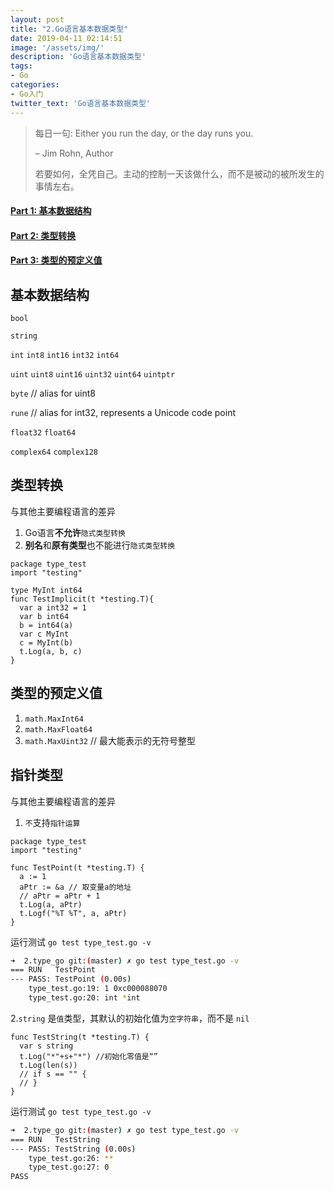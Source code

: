 ```yaml
---
layout: post
title: "2.Go语言基本数据类型"
date: 2019-04-11 02:14:51
image: '/assets/img/'
description: 'Go语言基本数据类型'
tags:
- Go
categories:
- Go入门
twitter_text: 'Go语言基本数据类型'
---
```


> 每日一句: Either you run the day, or the day runs you.
>
> – Jim Rohn, Author
>
> 若要如何，全凭自己。主动的控制一天该做什么，而不是被动的被所发生的事情左右。

#### [Part 1: 基本数据结构](#part1)

#### [Part 2: 类型转换](#part2)

#### [Part 3: 类型的预定义值](#part3)  

## <a name="part1"></a>基本数据结构

`bool`

`string`

`int` `int8` `int16` `int32` `int64`

`uint` `uint8` `uint16` `uint32` `uint64` `uintptr`

`byte` // alias for uint8

`rune` // alias for int32, represents a Unicode code point

`float32` `float64`

`complex64` `complex128`

## <a name="part2"></a>类型转换

与其他主要编程语言的差异

1. Go语言**不允许**`隐式类型转换`
2. **别名**和**原有类型**也不能进行`隐式类型转换`

```golang
package type_test
import "testing"

type MyInt int64
func TestImplicit(t *testing.T){
  var a int32 = 1
  var b int64
  b = int64(a)
  var c MyInt
  c = MyInt(b)
  t.Log(a, b, c)
}
```

## <a name="part3"></a>类型的预定义值

1. `math.MaxInt64`
2. `math.MaxFloat64`
3. `math.MaxUint32` // 最大能表示的无符号整型

## <a name="part4"></a>指针类型

与其他主要编程语言的差异

1. `不`支持`指针运算`

```golang
package type_test
import "testing"

func TestPoint(t *testing.T) {
  a := 1
  aPtr := &a // 取变量a的地址
  // aPtr = aPtr + 1
  t.Log(a, aPtr)
  t.Logf("%T %T", a, aPtr)
}
```

运行测试 `go test type_test.go -v`

```bash
➜  2.type_go git:(master) ✗ go test type_test.go -v
=== RUN   TestPoint
--- PASS: TestPoint (0.00s)
    type_test.go:19: 1 0xc000088070
    type_test.go:20: int *int
```

2.`string` 是`值`类型，其默认的初始化值为`空字符串`，而不是 `nil`

```golang
func TestString(t *testing.T) {
  var s string
  t.Log("*"+s+"*") //初始化零值是“”
  t.Log(len(s))
  // if s == "" {
  // }
}
```

运行测试 `go test type_test.go -v`

```bash
➜  2.type_go git:(master) ✗ go test type_test.go -v
=== RUN   TestString
--- PASS: TestString (0.00s)
    type_test.go:26: **
    type_test.go:27: 0
PASS
```
